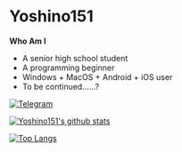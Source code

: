 # Yoshino151

**Who Am I**

- A senior high school student
- A programming beginner
- Windows  + MacOS + Android + iOS user
- To be continued......?

[![Telegram](https://img.shields.io/badge/-t.me/@yoshino151-3db6f1?style=flat-square&logo=Telegram&logoColor=2ca5e0)](https://t.me/yoshino151)

[![Yoshino151's github stats](https://github-readme-stats.vercel.app/api?username=yoshino151&count_private=true)](https://github.com/anuraghazra/github-readme-stats)

[![Top Langs](https://github-readme-stats.vercel.app/api/top-langs/?username=yoshino151&layout=compact)](https://github.com/anuraghazra/github-readme-stats)

